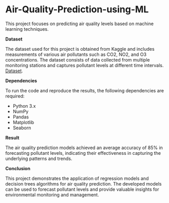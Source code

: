 # Air-Quality-Prediction-using-ML
This project focuses on predicting air quality levels based on machine learning techniques.

<b> Dataset</b>

The dataset used for this project is obtained from Kaggle and includes measurements of various air pollutants such as CO2, NO2, and O3 concentrations. The dataset consists of data collected from multiple monitoring stations and captures pollutant levels at different time intervals. <a href="https://drive.google.com/file/d/1iFJq2EF54an5DDQqiSqtxhRyBxB1Vn48/view" target="blank">Dataset</a>.

<b>Dependencies</b>

To run the code and reproduce the results, the following dependencies are required:

- Python 3.x
- NumPy
- Pandas
- Matplotlib
- Seaborn

<b>Result</b>

The air quality prediction models achieved an average accuracy of 85% in forecasting pollutant levels, indicating their effectiveness in capturing the underlying patterns and trends.

<b>Conclusion</b>

This project demonstrates the application of regression models and decision trees algorithms for air quality prediction. The developed models can be used to forecast pollutant levels and provide valuable insights for environmental monitoring and management.


